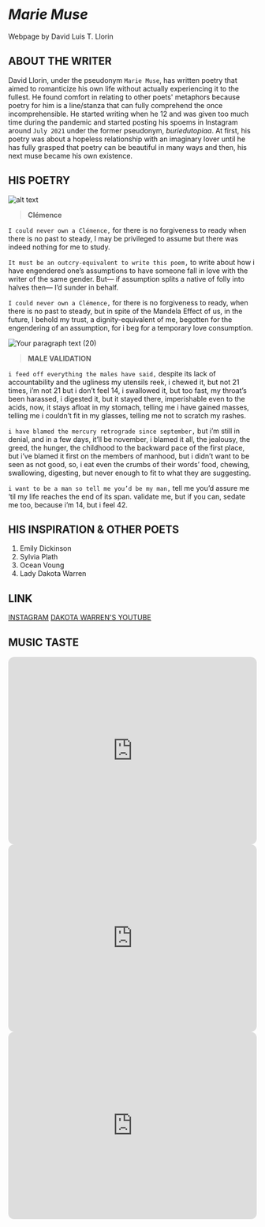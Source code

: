 # ***Marie Muse***
Webpage by David Luis T. Llorin

## ABOUT THE WRITER
David Llorin, under the pseudonym `Marie Muse`, has written poetry that aimed to romanticize his own life without actually experiencing it to the fullest. He found comfort in relating to other poets' metaphors because poetry for him is a line/stanza that can fully comprehend the once incomprehensible. He started writing when he 12 and was given too much time during the pandemic and started posting his spoems in Instagram around `July 2021` under the former pseudonym, _buriedutopiaa_. At first, his poetry was about a hopeless relationship with an imaginary lover until he has fully grasped that poetry can be beautiful in many ways and then, his next muse became his own existence.

## HIS POETRY

![alt text](https://user-images.githubusercontent.com/118234108/202835106-7ef1ab0d-8e85-43ee-96bd-124337b4aced.png) 

> **Clémence**

`I could never own a Clémence,`
for there is no forgiveness to ready
when there is no past to steady,
I may be privileged to assume but
there was indeed nothing for me to study.

`It must be an outcry-equivalent to write this poem,`
to write about how i have engendered
one’s assumptions to have someone fall in love
with the writer of the same gender.
But— if assumption splits a native of folly
into halves then— I’d sunder in behalf.

`I could never own a Clémence,`
for there is no forgiveness to ready,
when there is no past to steady,
but in spite of the Mandela Effect of us,
in the future, I behold my trust,
a dignity-equivalent of me,
begotten for the engendering of an assumption,
for i beg for a temporary love consumption.

![Your paragraph text (20)](https://user-images.githubusercontent.com/118234108/202835363-1519bc57-c5ff-4da7-9247-40c5fe074817.png)


> **MALE VALIDATION**

`i feed off everything the males have said,`
despite its lack of accountability and the ugliness
my utensils reek,
i chewed it, but not 21 times, i’m not 21 but i don’t feel 14,
i swallowed it, but too fast, my throat’s been harassed,
i digested it, but it stayed there, imperishable even to the acids,
now, it stays afloat in my stomach, telling me i have gained masses,
telling me i couldn’t fit in my glasses, telling me not to
scratch my rashes.

`i have blamed the mercury retrograde since september,`
but i’m still in denial, and in a few days, it’ll be november,
i blamed it all, the jealousy, the greed, the hunger, the childhood
to the backward pace of the first place,
but i’ve blamed it first on the members of manhood,
but i didn’t want to be seen as not good,
so, i eat even the crumbs of their words’ food,
chewing, swallowing, digesting,
but never enough to fit to what they are suggesting.

`i want to be a man so tell me you’d be my man,`
tell me you’d assure me ‘til my life reaches the end of its span.
validate me, but if you can, sedate me too,
because i’m 14, but i feel 42.

## HIS INSPIRATION & OTHER POETS

1. Emily Dickinson
2. Sylvia Plath
3. Ocean Voung
4. Lady Dakota Warren

## LINK
[INSTAGRAM](https://www.instagram.com/mariemuse_)
[DAKOTA WARREN'S YOUTUBE](https://www.youtube.com/@dakotawarren)

## MUSIC TASTE

<iframe style="border-radius:12px" src="https://open.spotify.com/embed/album/6AORtDjduMM3bupSWzbTSG?utm_source=generator" width="100%" height="380" frameBorder="0" allowfullscreen="" allow="autoplay; clipboard-write; encrypted-media; fullscreen; picture-in-picture" loading="lazy"></iframe>


<iframe style="border-radius:12px" src="https://open.spotify.com/embed/album/6Pp6qGEywDdofgFC1oFbSH?utm_source=generator" width="100%" height="380" frameBorder="0" allowfullscreen="" allow="autoplay; clipboard-write; encrypted-media; fullscreen; picture-in-picture" loading="lazy"></iframe>


<iframe style="border-radius:12px" src="https://open.spotify.com/embed/album/6QeosPQpJckkW0Obir5RT8?utm_source=generator" width="100%" height="380" frameBorder="0" allowfullscreen="" allow="autoplay; clipboard-write; encrypted-media; fullscreen; picture-in-picture" loading="lazy"></iframe>

